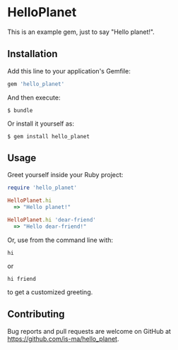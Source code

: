 # HelloPlanet

This is an example gem, just to say "Hello planet!".

## Installation

Add this line to your application's Gemfile:

```ruby
gem 'hello_planet'
```

And then execute:

    $ bundle

Or install it yourself as:

    $ gem install hello_planet

## Usage

Greet yourself inside your Ruby project:

```ruby
require 'hello_planet'

HelloPlanet.hi
  => "Hello planet!"

HelloPlanet.hi 'dear-friend'
  => "Hello dear-friend!"
```

Or, use from the command line with:

`hi`

or

`hi friend`

to get a customized greeting.


## Contributing

Bug reports and pull requests are welcome on GitHub at https://github.com/is-ma/hello_planet.


